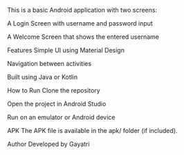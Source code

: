 This is a basic Android application with two screens:

A Login Screen with username and password input

A Welcome Screen that shows the entered username

Features
Simple UI using Material Design

Navigation between activities

Built using Java or Kotlin

How to Run
Clone the repository

Open the project in Android Studio

Run on an emulator or Android device

APK
The APK file is available in the apk/ folder (if included).

Author
Developed by Gayatri
